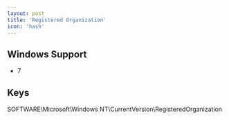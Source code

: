 ```yaml
---
layout: post
title: 'Registered Organization'
icon: 'hash'
---
```


## Windows Support

- 7



## Keys

SOFTWARE\Microsoft\Windows NT\CurrentVersion\RegisteredOrganization

